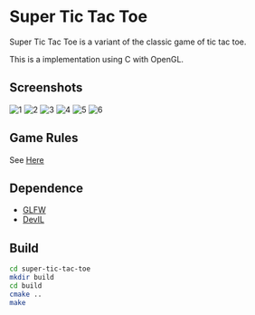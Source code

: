 Super Tic Tac Toe
=================

Super Tic Tac Toe is a variant of the classic game of tic tac toe.

This is a implementation using C with OpenGL.

Screenshots
-----------
![1](./screenshots/1.jpg)
![2](./screenshots/2.jpg)
![3](./screenshots/3.jpg)
![4](./screenshots/4.jpg)
![5](./screenshots/5.jpg)
![6](./screenshots/6.jpg)

Game Rules
----------
See [Here]

Dependence
---------
* [GLFW]
* [DevIL]

Build
-----
```sh
cd super-tic-tac-toe
mkdir build
cd build
cmake ..
make
```

  [Here]: http://www.scheinerman.net/jonah/supertictactoe.html
  [GLFW]: http://www.glfw.org/
  [DevIL]: http://sourceforge.net/projects/openil/